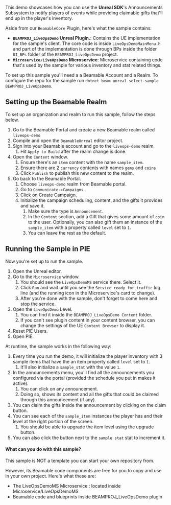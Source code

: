 <style>
img[src*='#center'] { 
    display: block;
    margin: auto;
}
</style>

This demo showcases how you can use the **Unreal SDK**'s Announcements Subsystem to notify players of events while providing claimable gifts that'll end up in the player's inventory.

Aside from our `BeamableCore` Plugin, here's what the sample contains:

- **`BEAMPROJ_LiveOpsDemo` Unreal Plugin.**: Contains the UE implementation for the sample's client. The core code is inside `LiveOpsDemoMainMenu.h` and part of the implementation is done through BPs inside the folder `UI_BPs` folder of the `BEAMPROJ_LiveOpsDemo` project.
- **`Microservice/LiveOpsDemo` Microservice**: Microservice containing code that's used by the sample for various inventory and stat related things.

To set up this sample you'll need a a Beamable Account and a Realm. To configure the repo for the sample run `dotnet beam unreal select-sample BEAMPROJ_LiveOpsDemo`.
## Setting up the Beamable Realm
To set up an organization and realm to run this sample, follow the steps below.

1. Go to the Beamable Portal and create a new Beamable realm called `liveops-demo`    
2. Compile and open the `BeamableUnreal` editor project.
3. Sign into your Beamable account and go to the `liveops-demo` realm.
      1. Hit `Apply to Build` after the realm change is done.
4. Open the `Content` window.
      1. Ensure there's an `item` content with the name `sample_item`.
      2. Ensure there are 2 `currency` contents with names `gems` and `coins`
      3. Click `Publish` to publish this new content to the realm.
5. Go back to the Beamable Portal.
      1. Choose `liveops-demo` realm from Beamable portal.
      2. Go to `Communicate->Campaigns`.
      3. Click on Create Campaign.
      4. Initialize the campaign scheduling, content, and the gifts it provides and save it.
            1. Make sure the type is `Announcement`.
            2. In the `Content` section, add a Gift that gives some amount of `coin` to the user. Optionally, you can also gift them an instance of the `sample_item` with a property called `level` set to `1`.
            3. You can leave the rest as the default.
## Running the Sample in PIE
Now you're set up to run the sample.

1. Open the Unreal editor.
2. Go to the `Microservice` window.
      1. You should see the `LiveOpsDemoMS` service there. Select it.
      2. Click `Run` and wait until you see the `Service ready for traffic` log line (and the running icon in the Microservice's card to change).
      3. After you're done with the sample, don't forget to come here and stop the service.
3. Open the `LiveOpsDemo` Level.
      1. You can find it inside the `BEAMPROJ_LiveOpsDemo Content`  folder.
      2. If you can't see plugin content in your content browser, you can change the settings of the UE `Content Browser` to display it.
4. Reset PIE Users.
5. Open PIE.

At runtime, the sample works in the following way:

1. Every time you run the demo, it will initialize the player inventory with 3 sample items that have the an item property called `level` set to `1`.    
      1. It'll also initialize a `sample_stat` with the value `1`.
2. In the announcements menu, you'll find all the announcements you configured via the portal (provided the schedule you put in makes it active). 
      1. You can click on any announcement.
      2. Doing so, shows its content and all the gifts that could be claimed through this announcement (if any).    
3. You can claim the gifts inside the announcement by clicking on the claim button.    
4. You can see each of the `sample_item` instances the player has and their level at the right portion of the screen.
      1. You should be able to upgrade the item level using the upgrade button.    
5. You can also click the button next to the `sample stat` stat to increment it.

#### What can you do with this sample?

This sample is NOT a template you can start your own repository from.

However, its Beamable code components are free for you to copy and use in your own project. Here's what these are:

- The LiveOpsDemoMS Microservice : located inside Microservice/LiveOpsDemoMS
- Beamable code and blueprints inside BEAMPROJ_LiveOpsDemo plugin